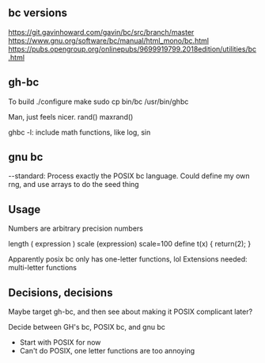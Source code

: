 ## bc versions
https://git.gavinhoward.com/gavin/bc/src/branch/master
https://www.gnu.org/software/bc/manual/html_mono/bc.html
https://pubs.opengroup.org/onlinepubs/9699919799.2018edition/utilities/bc.html

## gh-bc

To build
./configure
make
sudo cp bin/bc /usr/bin/ghbc

Man, just feels nicer.
rand()
maxrand()

ghbc -l: include math functions, like log, sin 

## gnu bc

--standard: Process exactly the POSIX bc language.
Could define my own rng, and use arrays to do the seed thing

## Usage

Numbers are arbitrary precision numbers

length ( expression )
scale (expression)
scale=100
define t(x) {
  return(2);
}

Apparently posix bc only has one-letter functions, lol
Extensions needed: multi-letter functions 

## Decisions, decisions

Maybe target gh-bc, and then see about making it POSIX complicant later?

Decide between GH's bc, POSIX bc, and gnu bc
- Start with POSIX for now 
- Can't do POSIX, one letter functions are too annoying
